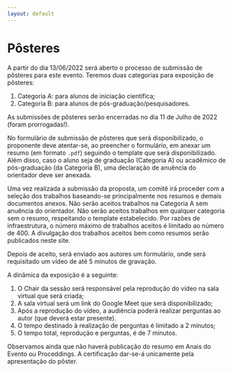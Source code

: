 ```yaml
---
layout: default
---
```


<h1 class="display-5 mb-3">
Pôsteres
</h1>

A partir do dia 13/06/2022 será aberto o processo de submissão de pôsteres para este evento. Teremos duas categorias para exposição de pôsteres:

1. Categoria A: para alunos de iniciação científica;
1. Categoria B: para alunos de pós-graduação/pesquisadores.

As submissões de pôsteres serão encerradas no dia 11 de Julho de 2022 (foram prorrogadas!). 

No formulário de submissão de pôsteres que será disponibilizado, o proponente deve atentar-se, ao preencher o formulário, em anexar um resumo (em formato `.pdf`) seguindo o template que será disponibilizado. Além disso, caso o aluno seja de graduação (Categoria A) ou acadêmico de pós-graduação (da Categoria B), uma declaração de anuência do orientador deve ser anexada. 

Uma vez realizada a submissão da proposta, um comitê irá proceder com a seleção dos trabalhos baseando-se principalmente nos resumos e demais documentos anexos. Não serão aceitos trabalhos na Categoria A sem anuência do orientador. Não serão aceitos trabalhos em qualquer categoria sem o resumo, respeitando o template estabelecido. Por razões de infraestrutura, o número máximo de trabalhos aceitos é limitado ao número de 400. A divulgação dos trabalhos aceitos bem como resumos serão publicados neste site. 

Depois de aceito, será enviado aos autores um formulário, onde será requisitado um vídeo de até 5 minutos de gravação.

A dinâmica da exposição é a seguinte: 

1. O Chair da sessão será responsável pela reprodução do vídeo na sala virtual que será criada;
1. A sala virtual será um link do Google Meet que será disponibilizado;
1. Após a reprodução do vídeo, a audiência poderá realizar perguntas ao autor (que deverá estar presente).
1. O tempo destinado à realização de perguntas é limitado a 2 minutos;
1. O tempo total, reprodução e perguntas, é de 7 minutos.


Observamos ainda que não haverá publicação do resumo em Anais do Evento ou Proceddings. A certificação dar-se-á unicamente pela apresentação do pôster. 


